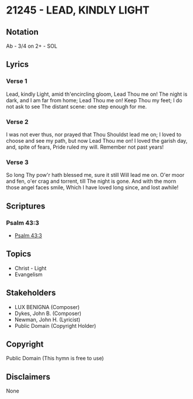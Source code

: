 # 21245 - LEAD, KINDLY LIGHT

## Notation

Ab - 3/4 on 2+ - SOL

## Lyrics

### Verse 1

Lead, kindly Light, amid th'encircling gloom, Lead Thou me on! The night is dark, and I am far from home; Lead Thou me on! Keep Thou my feet; I do not ask to see The distant scene: one step enough for me.

### Verse 2

I was not ever thus, nor prayed that Thou Shouldst lead me on; I loved to choose and see my path, but now Lead Thou me on! I loved the garish day, and, spite of fears, Pride ruled my will. Remember not past years!

### Verse 3

So long Thy pow'r hath blessed me, sure it still Will lead me on. O'er moor and fen, o'er crag and torrent, till The night is gone. And with the morn those angel faces smile, Which I have loved long since, and lost awhile!


## Scriptures

### Psalm 43:3

- [Psalm 43:3](https://www.biblegateway.com/passage/?search=Psalm%2043%3A3)


## Topics

- Christ - Light
- Evangelism

## Stakeholders

- LUX BENIGNA (Composer)
- Dykes, John B. (Composer)
- Newman, John H. (Lyricist)
- Public Domain (Copyright Holder)

## Copyright

Public Domain
(This hymn is free to use)

## Disclaimers

None

